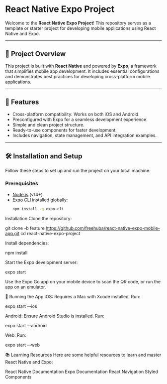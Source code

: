 # React Native Expo Project

Welcome to the **React Native Expo Project**! This repository serves as a template or starter project for developing mobile applications using React Native and Expo.

---

## 🌟 Project Overview

This project is built with **React Native** and powered by **Expo**, a framework that simplifies mobile app development. It includes essential configurations and demonstrates best practices for developing cross-platform mobile applications.

---

## 🚀 Features

- Cross-platform compatibility: Works on both iOS and Android.
- Preconfigured with Expo for a seamless development experience.
- Simple and clean project structure.
- Ready-to-use components for faster development.
- Includes navigation, state management, and API integration examples.


---

## 🛠️ Installation and Setup

Follow these steps to set up and run the project on your local machine:

### Prerequisites

- [Node.js](https://nodejs.org/) (v14+)
- [Expo CLI](https://docs.expo.dev/workflow/expo-cli/) installed globally:
  ```bash
  npm install -g expo-cli

Installation
Clone the repository:

git clone -b feature https://github.com/freehuba/react-native-expo-mobile-app.git
cd react-native-expo-project

Install dependencies:

   npm install

Start the Expo development server:

   expo start
   
Use the Expo Go app on your mobile device to scan the QR code, or run the app on an emulator.

📱 Running the App
iOS: Requires a Mac with Xcode installed. Run:

   expo start --ios
   
Android: Ensure Android Studio is installed. Run:

   expo start --android
   
Web: Run:

   expo start --web
   
📚 Learning Resources
Here are some helpful resources to learn and master React Native and Expo:

React Native Documentation
Expo Documentation
React Navigation
Styled Components

